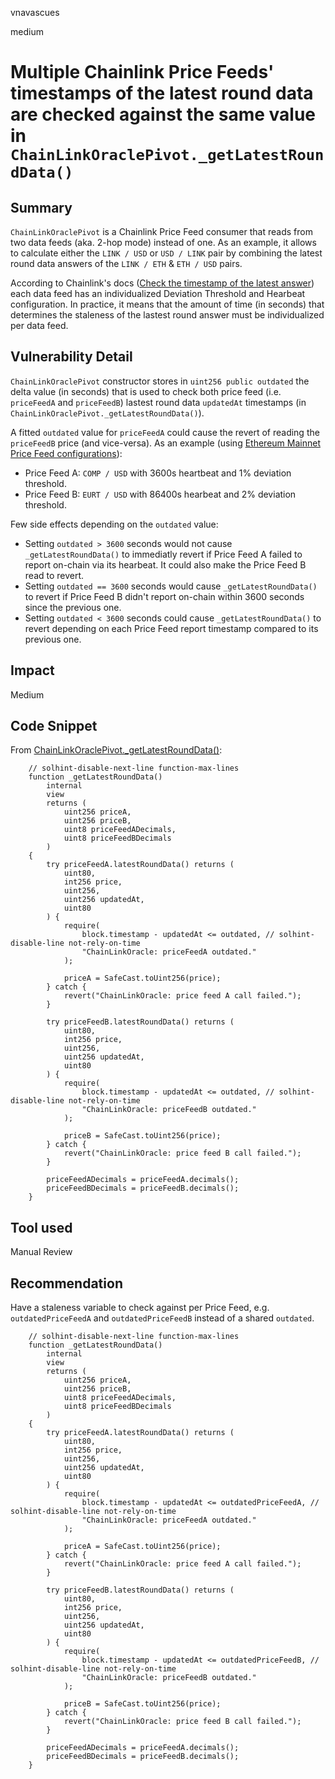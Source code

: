 vnavascues

medium

# Multiple Chainlink Price Feeds' timestamps of the latest round data are checked against the same value in `ChainLinkOraclePivot._getLatestRoundData()`

## Summary

`ChainLinkOraclePivot` is a Chainlink Price Feed consumer that reads from two data feeds (aka. 2-hop mode) instead of one. As an example, it allows to calculate either the `LINK / USD` or `USD / LINK` pair by combining the latest round data answers of the `LINK / ETH` & `ETH / USD` pairs.

According to Chainlink's docs ([Check the timestamp of the latest answer](https://docs.chain.link/data-feeds#check-the-timestamp-of-the-latest-answer)) each data feed has an individualized Deviation Threshold and Hearbeat configuration. In practice, it means that the amount of time (in seconds) that determines the staleness of the lastest round answer must be individualized per data feed.

## Vulnerability Detail

`ChainLinkOraclePivot` constructor stores in `uint256 public outdated` the delta value (in seconds) that is used to check both price feed (i.e. `priceFeedA` and `priceFeedB`) lastest round data `updatedAt` timestamps (in `ChainLinkOraclePivot._getLatestRoundData()`).

A fitted `outdated` value for `priceFeedA` could cause the revert of reading the `priceFeedB` price (and vice-versa). As an example (using [Ethereum Mainnet Price Feed configurations](https://docs.chain.link/data-feeds/price-feeds/addresses#Ethereum%20Mainnet)):

- Price Feed A: `COMP / USD` with 3600s heartbeat and 1% deviation threshold.
- Price Feed B: `EURT / USD` with 86400s hearbeat and 2% deviation threshold.

Few side effects depending on the `outdated` value:
- Setting `outdated > 3600` seconds would not cause `_getLatestRoundData()` to immediatly revert if Price Feed A failed to report on-chain via its hearbeat. It could also make the Price Feed B read to revert.
- Setting `outdated == 3600` seconds would cause `_getLatestRoundData()` to revert if Price Feed B didn't report on-chain within 3600 seconds since the previous one.
- Setting `outdated < 3600` seconds could cause `_getLatestRoundData()` to revert depending on each Price Feed report timestamp compared to its previous one.

## Impact

Medium

## Code Snippet

From [ChainLinkOraclePivot._getLatestRoundData()](https://github.com/sherlock-audit/2023-06-arrakis/blob/main/v2-manager-templates/contracts/oracles/ChainLinkOraclePivot.sol#L229):

```solidity
    // solhint-disable-next-line function-max-lines
    function _getLatestRoundData()
        internal
        view
        returns (
            uint256 priceA,
            uint256 priceB,
            uint8 priceFeedADecimals,
            uint8 priceFeedBDecimals
        )
    {
        try priceFeedA.latestRoundData() returns (
            uint80,
            int256 price,
            uint256,
            uint256 updatedAt,
            uint80
        ) {
            require(
                block.timestamp - updatedAt <= outdated, // solhint-disable-line not-rely-on-time
                "ChainLinkOracle: priceFeedA outdated."
            );

            priceA = SafeCast.toUint256(price);
        } catch {
            revert("ChainLinkOracle: price feed A call failed.");
        }

        try priceFeedB.latestRoundData() returns (
            uint80,
            int256 price,
            uint256,
            uint256 updatedAt,
            uint80
        ) {
            require(
                block.timestamp - updatedAt <= outdated, // solhint-disable-line not-rely-on-time
                "ChainLinkOracle: priceFeedB outdated."
            );

            priceB = SafeCast.toUint256(price);
        } catch {
            revert("ChainLinkOracle: price feed B call failed.");
        }

        priceFeedADecimals = priceFeedA.decimals();
        priceFeedBDecimals = priceFeedB.decimals();
    }
```

## Tool used

Manual Review

## Recommendation

Have a staleness variable to check against per Price Feed, e.g. `outdatedPriceFeedA` and `outdatedPriceFeedB` instead of a shared `outdated`. 

```solidity
    // solhint-disable-next-line function-max-lines
    function _getLatestRoundData()
        internal
        view
        returns (
            uint256 priceA,
            uint256 priceB,
            uint8 priceFeedADecimals,
            uint8 priceFeedBDecimals
        )
    {
        try priceFeedA.latestRoundData() returns (
            uint80,
            int256 price,
            uint256,
            uint256 updatedAt,
            uint80
        ) {
            require(
                block.timestamp - updatedAt <= outdatedPriceFeedA, // solhint-disable-line not-rely-on-time
                "ChainLinkOracle: priceFeedA outdated."
            );

            priceA = SafeCast.toUint256(price);
        } catch {
            revert("ChainLinkOracle: price feed A call failed.");
        }

        try priceFeedB.latestRoundData() returns (
            uint80,
            int256 price,
            uint256,
            uint256 updatedAt,
            uint80
        ) {
            require(
                block.timestamp - updatedAt <= outdatedPriceFeedB, // solhint-disable-line not-rely-on-time
                "ChainLinkOracle: priceFeedB outdated."
            );

            priceB = SafeCast.toUint256(price);
        } catch {
            revert("ChainLinkOracle: price feed B call failed.");
        }

        priceFeedADecimals = priceFeedA.decimals();
        priceFeedBDecimals = priceFeedB.decimals();
    }
```

